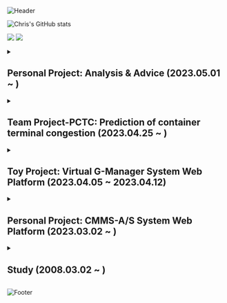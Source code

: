 ![Header](https://capsule-render.vercel.app/api?type=waving&color=276DC3&height=100&section=header)

![Chris's GitHub stats](https://github-readme-stats.vercel.app/api?username=ChrisEuristic&show_icons=true&theme=github_dark)

<img src="https://img.shields.io/badge/-eanair@kakao.com-3178C6?logo=mail.ru&logoColor=white"> <a href="https://open.kakao.com/o/sO6YhZcf" target="_blank"><img src="https://img.shields.io/badge/-Kakao Talk-FFCD00?logo=kakaotalk&logoColor=white"></a>


<details>
  <summary><h2>Personal Project: Analysis & Advice (2023.05.01 ~ )</h2></summary>
  
  ## Skill Stack
  #### Front Side: Web Page
  <img src="https://img.shields.io/badge/-Next.JS 13.4.2-000000?logo=next.js&logoColor=white"> 
  <img src="https://img.shields.io/badge/-React.JS 18.2.0-61DAFB?logo=react&logoColor=white">
  <img src="https://img.shields.io/badge/-VS Code 1.78.0-007ACC?logo=visual studio code&logoColor=white">

  #### Back Side - Database Server
  <img src="https://img.shields.io/badge/-Spring Boot 3.0.5-6DB33F?logo=spring boot&logoColor=white">
  <img src="https://img.shields.io/badge/-JDK 17-FF2222?logo=openjdk&logoColor=white">
  <img src="https://img.shields.io/badge/-STS 4.18.0-6DB33F?logo=spring&logoColor=white">
  <img src="https://img.shields.io/badge/-Maven-C71A36?logo=apache maven&logoColor=white">
  <img src="https://img.shields.io/badge/-MySQL-4479A1?logo=mysql&logoColor=white">
  
  #### Chat Model
  <img src="https://img.shields.io/badge/-ChatGPT 3.5 Turbo-75a99c"> 

<br><br><br><br>
</details>


<details>
  <summary><h2>Team Project-PCTC: Prediction of container terminal congestion (2023.04.25 ~ )</h2></summary>
  
  ## Skill Stack
  #### Front Side: Web Page
  <img src="https://img.shields.io/badge/-Next.JS 13.4.2-000000?logo=next.js&logoColor=white"> 
  <img src="https://img.shields.io/badge/-TypeScript 5.0.4-3178C6?logo=typescript&logoColor=white"> 
  <img src="https://img.shields.io/badge/-Tailwind 3.3.2-06B6D4?logo=tailwindcss&logoColor=white"> 
  <img src="https://img.shields.io/badge/-VS Code 1.78.0-007ACC?logo=visual studio code&logoColor=white">

  #### Back Side - Database Server
  <img src="https://img.shields.io/badge/-Spring Boot 3.0.5-6DB33F?logo=spring boot&logoColor=white">
  <img src="https://img.shields.io/badge/-JDK 17-FF2222?logo=openjdk&logoColor=white">
  <img src="https://img.shields.io/badge/-STS 4.18.0-6DB33F?logo=spring&logoColor=white">
  <img src="https://img.shields.io/badge/-Maven-C71A36?logo=apache maven&logoColor=white">
  <br>
  <img src="https://img.shields.io/badge/-H2-4479A1?logo=h2&logoColor=white">
  <img src="https://img.shields.io/badge/-MySQL-4479A1?logo=mysql&logoColor=white">
  
  #### Data Analysis & AI Modeling
  <img src="https://img.shields.io/badge/-Python 3.10.11-3776AB?logo=python&logoColor=white"> 
  <img src="https://img.shields.io/badge/-Flask 2.3.2-000000?logo=flask&logoColor=white"> 
  <img src="https://img.shields.io/badge/-TensorFlow-FF6F00?logo=tensorflow&logoColor=white"> 
  <img src="https://img.shields.io/badge/-Sciket learn-F7931E?logo=scikitlearn&logoColor=white"> 
  <img src="https://img.shields.io/badge/-VS Code 1.78.0-007ACC?logo=visual studio code&logoColor=white">

<br><br><br><br>
</details>


<details>
  <summary><h2>Toy Project: Virtual G-Manager System Web Platform (2023.04.05 ~ 2023.04.12)</h2></summary>
  
  ## Skill Stack
  #### Front Side: Monitoring
  <img src="https://img.shields.io/badge/-HTML5-E34F26?logo=html5&logoColor=white"> 
  <img src="https://img.shields.io/badge/-CSS3-1572B6?logo=css3&logoColor=white"> 
  <img src="https://img.shields.io/badge/-React.JS 18.2.0-61DAFB?logo=react&logoColor=white"> 
  <img src="https://img.shields.io/badge/-VS Code 1.77.0-007ACC?logo=visual studio code&logoColor=white">

  #### Back Side - Database Server
  <img src="https://img.shields.io/badge/-Spring Boot 3.0.5-6DB33F?logo=spring boot&logoColor=white">
  <img src="https://img.shields.io/badge/-JDK 17-FF2222?logo=openjdk&logoColor=white">
  <img src="https://img.shields.io/badge/-STS 4.18.0-6DB33F?logo=spring&logoColor=white">
  <img src="https://img.shields.io/badge/-Maven-C71A36?logo=apache maven&logoColor=white">
  <br>
  <img src="https://img.shields.io/badge/-MySQL-4479A1?logo=mysql&logoColor=white">
  
  #### Back Side - Virtual Manager
  <img src="https://img.shields.io/badge/-Python 3.11.2-3776AB?logo=python&logoColor=white">
  <img src="https://img.shields.io/badge/-VS Code 1.77.0-007ACC?logo=visual studio code&logoColor=white">

<br><br><br><br>
</details>


<details>
  <summary><h2>Personal Project: CMMS-A/S System Web Platform (2023.03.02 ~ )</h2></summary>
  
  ## Skill Stack
  #### Front Side
  <img src="https://img.shields.io/badge/-HTML5-E34F26?logo=html5&logoColor=white"> 
  <img src="https://img.shields.io/badge/-CSS3-1572B6?logo=css3&logoColor=white"> 
  <img src="https://img.shields.io/badge/-React.JS 18.2.0-61DAFB?logo=react&logoColor=white"> 
  <img src="https://img.shields.io/badge/-TypeScript 5.0.2-3178C6?logo=typescript&logoColor=white"> 
  <img src="https://img.shields.io/badge/-VS Code 1.77.0-007ACC?logo=visual studio code&logoColor=white">

  #### Back Side - Main Server
  <img src="https://img.shields.io/badge/-Spring Boot 3.0.5-6DB33F?logo=spring boot&logoColor=white">
  <img src="https://img.shields.io/badge/-JDK 17-FF2222?logo=openjdk&logoColor=white">
  <img src="https://img.shields.io/badge/-STS 4.18.0-6DB33F?logo=spring&logoColor=white">
  <img src="https://img.shields.io/badge/-Maven-C71A36?logo=apache maven&logoColor=white">
  
  <br>
  <img src="https://img.shields.io/badge/-MySQL-4479A1?logo=mysql&logoColor=white">
  
  #### Back Side - Local Server
  <img src="https://img.shields.io/badge/-Node.js-339933?logo=node.js&logoColor=white"> 
  <img src="https://img.shields.io/badge/-Express.js-000000?logo=express&logoColor=white"> 
  <img src="https://img.shields.io/badge/-MySQL-4479A1?logo=mysql&logoColor=white">
  
  #### Physical Computing
  <img src="https://img.shields.io/badge/-Raspberry Pi-A22846?logo=raspberry pi&logoColor=white"> 
  <img src="https://img.shields.io/badge/-C-A8B9CC?logo=c&logoColor=white">
  
  #### Mobile App
  <img src="https://img.shields.io/badge/-Flutter-02569B?logo=flutter&logoColor=white">
  
  #### Design Tools
  <img src="https://img.shields.io/badge/-Adobe Photoshop-31A8FF?logo=adobe photoshop&logoColor=white"> 
  <img src="https://img.shields.io/badge/-Adobe Lightroom-31A8FF?logo=adobe lightroom&logoColor=white"> 
  <img src="https://img.shields.io/badge/-Figma-F24E1E?logo=figma&logoColor=white">

<br><br><br><br>
</details>

<details>
  <summary><h2>Study (2008.03.02 ~ )</h2></summary>

  #### Mobile App
  <img src="https://img.shields.io/badge/-Flutter-02569B?logo=flutter&logoColor=white">

  #### Front
  <img src="https://img.shields.io/badge/-HTML5-E34F26?logo=html5&logoColor=white"> 
  <img src="https://img.shields.io/badge/-CSS3-1572B6?logo=css3&logoColor=white"> 
  <img src="https://img.shields.io/badge/-Vanilla JS-F7DF1E?logo=javascript&logoColor=white"> 
  <img src="https://img.shields.io/badge/-React.JS-61DAFB?logo=react&logoColor=white"> 
  <img src="https://img.shields.io/badge/-TypeScript-3178C6?logo=typescript&logoColor=white"> 
  <img src="https://img.shields.io/badge/-React.TSX-3178C6?logo=react&logoColor=white">

  #### Back
  <img src="https://img.shields.io/badge/-Java-FF2222?logo=openjdk&logoColor=white"> 
  <img src="https://img.shields.io/badge/-Spring Boot-6DB33F?logo=spring boot&logoColor=white"> 
  <img src="https://img.shields.io/badge/-MySQL-4479A1?logo=mysql&logoColor=white"> 
  <img src="https://img.shields.io/badge/-Node.js-339933?logo=node.js&logoColor=white"> 
  <img src="https://img.shields.io/badge/-Express.js-000000?logo=express&logoColor=white">

  #### Data Science
  <img src="https://img.shields.io/badge/-Python-3776AB?logo=python&logoColor=white"> 
  <img src="https://img.shields.io/badge/-TensorFlow-FF6F00?logo=tensorflow&logoColor=white"> 
  <img src="https://img.shields.io/badge/-R-276DC3?logo=r&logoColor=white">

  #### Design
  <img src="https://img.shields.io/badge/-Adobe Photoshop-31A8FF?logo=adobe photoshop&logoColor=white"> 
  <img src="https://img.shields.io/badge/-Adobe Lightroom-31A8FF?logo=adobe lightroom&logoColor=white"> 
  <img src="https://img.shields.io/badge/-Figma-F24E1E?logo=figma&logoColor=white">

  #### Office
  <img src="https://img.shields.io/badge/-MS Excel-217346?logo=microsoft excel&logoColor=white"> 
  <img src="https://img.shields.io/badge/-MS Access-A4373A?logo=microsoft access&logoColor=white"> 
  <img src="https://img.shields.io/badge/-MS Outlook-0078D4?logo=microsoft outlook&logoColor=white"> 
  <img src="https://img.shields.io/badge/-MS Visio-3955A3?logo=microsoft visio&logoColor=white">

  #### Game Engine
  <img src="https://img.shields.io/badge/-Unity 2D-FFFFFF?logo=unity&logoColor=black">

  #### Physical Computing
  <img src="https://img.shields.io/badge/-Raspberry Pi-A22846?logo=raspberry pi&logoColor=white"> 
  <img src="https://img.shields.io/badge/-C-A8B9CC?logo=c&logoColor=white">

</details>

![Footer](https://capsule-render.vercel.app/api?type=waving&color=auto&height=100&section=footer)
